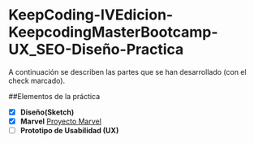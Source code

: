 # KeepCoding-IVEdicion-KeepcodingMasterBootcamp-UX_SEO-Diseño-Practica

A continuación se describen las partes que se han desarrollado (con el check marcado). 

##Elementos de la práctica
- [X] **Diseño(Sketch)**
- [X] **Marvel** [Proyecto Marvel](https://marvelapp.com/22d9e4a)
- [ ] **Prototipo de Usabilidad (UX)**
